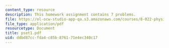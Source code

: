 ```yaml
---
content_type: resource
description: This homework assignment contains 7 problems.
file: https://ol-ocw-studio-app-qa.s3.amazonaws.com/courses/8-022-physics-ii-electricity-and-magnetism-fall-2004/ddbd87ccfda4c85b876171e4ec340c17_pset1.pdf
file_type: application/pdf
resourcetype: Document
title: pset1.pdf
uid: ddbd87cc-fda4-c85b-8761-71e4ec340c17
---
```

